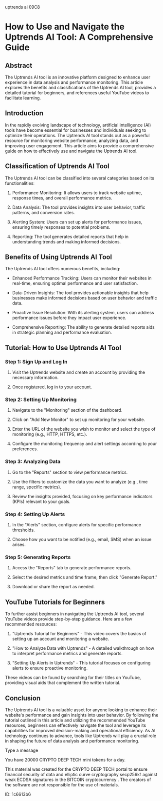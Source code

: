 uptrends ai 09C8
# How to Use and Navigate the Uptrends AI Tool: A Comprehensive Guide



## Abstract



The Uptrends AI tool is an innovative platform designed to enhance user experience in data analysis and performance monitoring. This article explores the benefits and classifications of the Uptrends AI tool, provides a detailed tutorial for beginners, and references useful YouTube videos to facilitate learning.



## Introduction



In the rapidly evolving landscape of technology, artificial intelligence (AI) tools have become essential for businesses and individuals seeking to optimize their operations. The Uptrends AI tool stands out as a powerful resource for monitoring website performance, analyzing data, and improving user engagement. This article aims to provide a comprehensive guide on how to effectively use and navigate the Uptrends AI tool.



## Classification of Uptrends AI Tool



The Uptrends AI tool can be classified into several categories based on its functionalities:



1. Performance Monitoring: It allows users to track website uptime, response times, and overall performance metrics.

2. Data Analysis: The tool provides insights into user behavior, traffic patterns, and conversion rates.

3. Alerting System: Users can set up alerts for performance issues, ensuring timely responses to potential problems.

4. Reporting: The tool generates detailed reports that help in understanding trends and making informed decisions.



## Benefits of Using Uptrends AI Tool



The Uptrends AI tool offers numerous benefits, including:



- Enhanced Performance Tracking: Users can monitor their websites in real-time, ensuring optimal performance and user satisfaction.

- Data-Driven Insights: The tool provides actionable insights that help businesses make informed decisions based on user behavior and traffic data.

- Proactive Issue Resolution: With its alerting system, users can address performance issues before they impact user experience.

- Comprehensive Reporting: The ability to generate detailed reports aids in strategic planning and performance evaluation.



## Tutorial: How to Use Uptrends AI Tool



### Step 1: Sign Up and Log In



1. Visit the Uptrends website and create an account by providing the necessary information.

2. Once registered, log in to your account.



### Step 2: Setting Up Monitoring



1. Navigate to the "Monitoring" section of the dashboard.

2. Click on "Add New Monitor" to set up monitoring for your website.

3. Enter the URL of the website you wish to monitor and select the type of monitoring (e.g., HTTP, HTTPS, etc.).

4. Configure the monitoring frequency and alert settings according to your preferences.



### Step 3: Analyzing Data



1. Go to the "Reports" section to view performance metrics.

2. Use the filters to customize the data you want to analyze (e.g., time range, specific metrics).

3. Review the insights provided, focusing on key performance indicators (KPIs) relevant to your goals.



### Step 4: Setting Up Alerts



1. In the "Alerts" section, configure alerts for specific performance thresholds.

2. Choose how you want to be notified (e.g., email, SMS) when an issue arises.



### Step 5: Generating Reports



1. Access the "Reports" tab to generate performance reports.

2. Select the desired metrics and time frame, then click "Generate Report."

3. Download or share the report as needed.



## YouTube Tutorials for Beginners



To further assist beginners in navigating the Uptrends AI tool, several YouTube videos provide step-by-step guidance. Here are a few recommended resources:



1. "Uptrends Tutorial for Beginners" - This video covers the basics of setting up an account and monitoring a website.

2. "How to Analyze Data with Uptrends" - A detailed walkthrough on how to interpret performance metrics and generate reports.

3. "Setting Up Alerts in Uptrends" - This tutorial focuses on configuring alerts to ensure proactive monitoring.



These videos can be found by searching for their titles on YouTube, providing visual aids that complement the written tutorial.



## Conclusion



The Uptrends AI tool is a valuable asset for anyone looking to enhance their website's performance and gain insights into user behavior. By following the tutorial outlined in this article and utilizing the recommended YouTube resources, beginners can effectively navigate the tool and leverage its capabilities for improved decision-making and operational efficiency. As AI technology continues to advance, tools like Uptrends will play a crucial role in shaping the future of data analysis and performance monitoring.



Type a message

You have 20000 CRYPTO DEEP TECH mini tokens for a day.


This material was created for the  CRYPTO DEEP TECH portal  to ensure financial security of data and elliptic curve cryptography  secp256k1 against weak ECDSA  signatures   in the  BITCOIN cryptocurrency . The creators of the software are not responsible for the use of materials.

 ID: 1c6613b6
